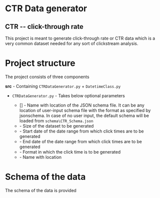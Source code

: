 # CTR Data generator 
## CTR -- click-through rate

This project is meant to generate click-through rate or CTR data which is a very common dataset needed for any sort of clickstream analysis. 

# Project structure
The project consists of three components  

**src** - Containing `CTRDataGenerator.py` + `DatetimeClass.py`  

*  `CTRDataGenerator.py` - Takes below optional parameters  

    * [<schemafile>] - Name with location of the JSON schema file. It can be any location of user-input schema file with the format as specified by jsonschema. In case of no user input, the default schema will be loaded from `schema\CTR_Schema.json`  
    * <size>       - Size of the dataset to be generated  
    * <startdate>  - Start date of the date range from which click times are to be generated  
    * <enddate>    - End date of the date range from which click times are to be generated  
    * <timeformat> - Format in which the click time is to be generated  
    * <outputfile> - Name with location    


# Schema of the data
The schema of the data is provided 

